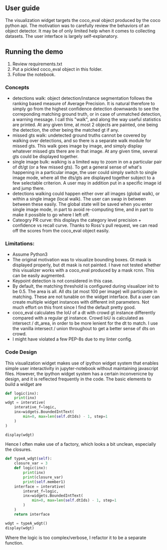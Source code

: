 ## User guide
The visualization widget targets the coco_eval object produced by the coco python api. The motivation was to carefully review the behaviors of an object detector. It may be of only limited help when it comes to collecting datasets. The user interface is largely self-explanatory. 

## Running the demo
1. Review requirements.txt
2. Put a pickled coco_eval object in this folder.
3. Follow the notebook.

### Concepts
- detections walk: object detection/instance segmentation follows the ranking based measure of Average Precision. It is natural therefore to simply go from the highest confidence detection downwards to see the correponding matching ground truth, or in case of unmatched detection, a warning message. I call this "walk", and along the way useful statistics are printed. At any given time, at most 2 objects are painted, one being the detection, the other being the matched gt if any.
- missed gts walk: undetected ground truths cannot be covered by walking over detections, and so there is a separate walk module for missed gts. This walk goes image by image, and simply display whatever missed gts there are in that image. At any given time, several gts could be displayed together.
- single image bulk: walking is a limited way to zoom in on a particular pair of dt/gt (or a few missed gts). To get a general sense of what's happening in a particular image, the user could simply switch to single image mode, where all the dts/gts are displayed together subject to a few selectable criterion. A user may in addition put in a specific image id and jump there. 
- detections walking could happen either over all images (global walk), or within a single image (local walk). The user can swap in between between these easily. The global state will be saved when you enter single image mode, in part to avoid re-computing time, and in part to make it possible to go where I left off.
- Cateogry PR curve: this displays the category level precision + confidence vs recall curve. Thanks to Ross's pull request, we can read off the scores from the coco_eval object easily.


### Limitations:
- Assume Python3
- The original motivation was to visualize bounding boxes. Gt mask is displayed properly, but dt mask is not painted. I have not tested whether this visualizer works with a coco_eval produced by a mask rcnn. This can be easily augmented. 
- Keypoint detection is not considered in this case. 
- By default, the matching threshold is configured during visualizer init to be 0.5. The area is all. All dts (at most 100 per image) will participate in matching. These are not tunable on the widget interface. But a user can create multiple widget instances with different init parameters. Not much effort on this front since I find the default pretty good.
- coco_eval calculates the IoU of a dt with crowd gt instance differently compared with a regular gt instance. Crowd IoU is calculated as intersect / dt_area, in order to be more lenient for the dt to match. I use the vanilla intersect / union throughout to get a better sense of dts on crowd.
- I might have violated a few PEP-8s due to my linter config.


### Code Design
This visualization widget makes use of ipython widget system that enables simple user interactivity in jupyter-notebook without maintaining javascript files. However, the ipython widget system has a certain inconvenicne by design, and it is reflected frequently in the code. The basic elements to build a widget are
```python
def logic(inx):
    print(inx)
wdgt = interative(
    interative_f=logic,
    inx=widgets.BoundedIntText(
        min=0, max=len(self.dtIds) - 1, step=1
    )
)

display(wdgt)
```
Hence I often make use of a factory, which looks a bit unclean, especially the closures.
```python
def typeA_wdgt(self):
    closure_var = 3
    def logic(inx):
        print(inx)
        print(closure_var)
        print(self.member1)
    interface = interative(
        interat_f=logic,
        inx=widgets.BoundedIntText(
            min=0, max=len(self.dtIds) - 1, step=1
        )
    )
    return interface

wdgt = typeA_wdgt()
display(wdgt)
```
Where the logic is too complex/verbose, I refactor it to be a separate function.


